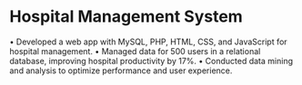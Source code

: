 # Hospital Management System
•	Developed a web app with MySQL, PHP, HTML, CSS, and JavaScript for hospital management.
•	Managed data for 500 users in a relational database, improving hospital productivity by 17%.
•	Conducted data mining and analysis to optimize performance and user experience.
